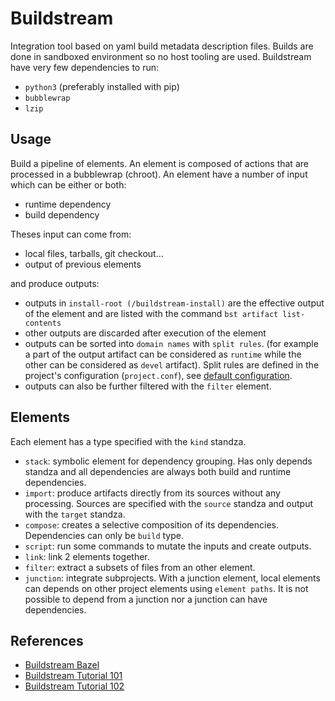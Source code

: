 # Buildstream
Integration tool based on yaml build metadata description files.
Builds are done in sandboxed environment so no host tooling are used.
Buildstream have very few dependencies to run:
- `python3` (preferably installed with pip)
- `bubblewrap`
- `lzip`

## Usage
Build a pipeline of elements. An element is composed of actions that are processed
in a bubblewrap (chroot).
An element have a number of input which can be either or both:
- runtime dependency
- build dependency

Theses input can come from:
- local files, tarballs, git checkout...
- output of previous elements

and produce outputs:
- outputs in `install-root (/buildstream-install)` are the effective output of
  the element and are listed with the command `bst artifact list-contents`
- other outputs are discarded after execution of the element
- outputs can be sorted into `domain names` with `split rules`.
  (for example a part of the output artifact can be considered as `runtime`
  while the other can be considered as `devel` artifact).
  Split rules are defined in the project's configuration (`project.conf`),
  see [default configuration](https://docs.buildstream.build/2.1/format_project.html#project-builtin-defaults).
- outputs can also be further filtered with the `filter` element.

## Elements
Each element has a type specified with the `kind` standza.
- `stack`: symbolic element for dependency grouping. Has only depends standza
  and all dependencies are always both build and runtime dependencies.
- `import`: produce artifacts directly from its sources without any processing.
  Sources are specified with the `source` standza and output with the `target`
  standza.
- `compose`: creates a selective composition of its dependencies. Dependencies
  can only be `build` type.
- `script`: run some commands to mutate the inputs and create outputs.
- `link`: link 2 elements together.
- `filter`: extract a subsets of files from an other element.
- `junction`: integrate subprojects. With a junction element, local elements can
  depends on other project elements using `element paths`.
  It is not possible to depend from a junction nor a junction can have dependencies.

## References
- [Buildstream Bazel](https://gitlab.com/celduin/buildstream-bazel)
- [Buildstream Tutorial 101](https://docs.google.com/presentation/d/1OdZcVb_jfjYsvSOwCf5ydQCEK5m6E7kGbnFX9XZ8ocs/edit#slide=id.p)
- [Buildstream Tutorial 102](https://docs.google.com/presentation/d/1tNOqk5E0IhCKciGcaA8zqwpjPlgWGEQqnwQvR1tLaaQ/edit?pli=1#slide=id.p)
